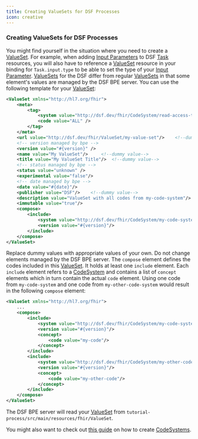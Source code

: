 ```yaml
---
title: Creating ValueSets for DSF Processes
icon: creative
---
```


### Creating ValueSets for DSF Processes

You might find yourself in the situation where you need to create a [ValueSet](../concepts/fhir/valueset.md). For example, when adding [Input Parameters](../concepts/fhir/task.md#task-input-parameters) to DSF [Task](../concepts/fhir/task.md) resources, you will also have to reference a [ValueSet](../concepts/fhir/valueset.md) resource in your binding for `Task.input.type` to be able to set the type of your [Input Parameter](../concepts/fhir/task.md#task-input-parameters). [ValueSets](../concepts/fhir/valueset.md) for the DSF differ from regular [ValueSets](../concepts/fhir/valueset.md) in that some element's values are managed by the DSF BPE server. You can use the following template for your
[ValueSet](../concepts/fhir/valueset.md):
```xml
<ValueSet xmlns="http://hl7.org/fhir">
    <meta>
        <tag>
            <system value="http://dsf.dev/fhir/CodeSystem/read-access-tag" />
            <code value="ALL" />
        </tag> 
    </meta>
    <url value="http://dsf.dev/fhir/ValueSet/my-value-set"/>    <!--dummy value-->
    <!-- version managed by bpe -->
    <version value="#{version}" />
    <name value="My ValueSet"/>     <!--dummy value-->
    <title value="My ValueSet Title"/>  <!--dummy value-->
    <!-- status managed by bpe -->
    <status value="unknown" />
    <experimental value="false"/>
    <!-- date managed by bpe -->
    <date value="#{date}"/>
    <publisher value="DSF"/>    <!--dummy value-->
    <description value="ValueSet with all codes from my-code-system"/>      <!--dummy value-->
    <immutable value="true"/>
    <compose>
        <include>
            <system value="http://dsf.dev/fhir/CodeSystem/my-code-system"/>     <!--dummy value-->
            <version value="#{version}"/>   
        </include>  
    </compose>
</ValueSet> 
```
Replace dummy values with appropriate values of your own. Do not change elements managed by the DSF BPE server. The `compose` element defines the codes included in this [ValueSet](../concepts/fhir/valueset.md). It holds at least one `include` element. Each `include` element refers to a [CodeSystem](../concepts/fhir/codesystem.md) and contains a list of `concept` elements which in turn contain the actual `code` element. Using one code from `my-code-system` and one code from `my-other-code-system` would result in the following `compose` element:
```xml
<ValueSet xmlns="http://hl7.org/fhir">
    ...
    <compose>
        <include>
            <system value="http://dsf.dev/fhir/CodeSystem/my-code-system"/>
            <version value="#{version}"/>   
            <concept>
                <code value="my-code"/>
            </concept>
        </include>  
        <include>
            <system value="http://dsf.dev/fhir/CodeSystem/my-other-code-system"/>
            <version value="#{version}"/>
            <concept>
                <code value="my-other-code"/>
            </concept>
        </include>
    </compose>
</ValueSet>
```
The DSF BPE server will read your [ValueSet](../concepts/fhir/valueset.md) from `tutorial-process/src/main/resources/fhir/ValueSet`.

You might also want to check out [this guide](../guides/creating-codesystems-for-dsf-processes.md) on how to create [CodeSystems](../concepts/fhir/codesystem.md).